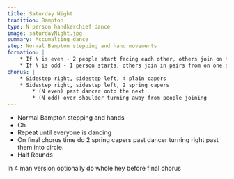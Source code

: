 ```yaml
---
title: Saturday Night
tradition: Bampton
type: N person handkerchief dance
image: saturdayNight.jpg 
summary: Accumalting dance
step: Normal Bampton stepping and hand movements
formation: |
    * If N is even - 2 people start facing each other, others join on from opposite end of the dance space, making an ever lengthening line
    * If N is odd - 1 person starts, others join in pairs from on one side of dance space, making an ever expanding polygon
chorus: | 
    * Sidestep right, sidestep left, 4 plain capers
    * Sidestep right, sidestep left, 2 spring capers
        * (N even) past dancer onto the next
        * (N odd) over shoulder turning away from people joining
---
```

* Normal Bampton stepping and hands
* Ch
* Repeat until everyone is dancing
* On final chorus time do 2 spring capers past dancer turning right past them into circle.
* Half Rounds

In 4 man version optionally do whole hey before final chorus